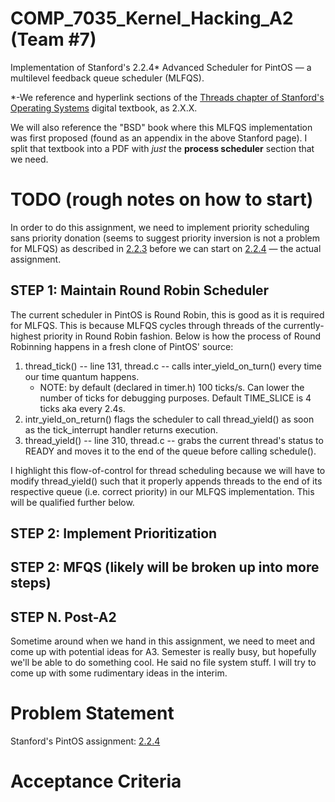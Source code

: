 # COMP_7035_Kernel_Hacking_A2 (Team #7)
Implementation of Stanford's 2.2.4* Advanced Scheduler for PintOS — a multilevel feedback queue scheduler (MLFQS).

*-We reference and hyperlink sections of the [Threads chapter of Stanford's Operating Systems](https://web.stanford.edu/class/cs140/projects/pintos/pintos_2.html) digital textbook, as 2.X.X.

We will also reference the "BSD" book where this MLFQS implementation was first proposed (found as an appendix in the above Stanford page). I split that textbook into a PDF with _just_ the **process scheduler** section that we need.

# TODO (rough notes on how to start)
In order to do this assignment, we need to implement priority scheduling sans priority donation (seems to suggest priority inversion is not a problem for MLFQS) as described in [2.2.3](https://web.stanford.edu/class/cs140/projects/pintos/pintos_2.html#SEC26) before we can start on [2.2.4](https://web.stanford.edu/class/cs140/projects/pintos/pintos_2.html#SEC27) — the actual assignment. 

## STEP 1: Maintain Round Robin Scheduler
The current scheduler in PintOS is Round Robin, this is good as it is required for MLFQS. This is because MLFQS cycles through threads of the currently-highest priority in Round Robin fashion. Below is how the process of Round Robinning happens in a fresh clone of PintOS' source:

1. thread_tick() -- line 131, thread.c -- calls inter_yield_on_turn() every time our time quantum happens.
    - NOTE: by default (declared in timer.h) 100 ticks/s. Can lower the number of ticks for debugging purposes. Default TIME_SLICE is 4 ticks aka every 2.4s.
2. intr_yield_on_return() flags the scheduler to call thread_yield() as soon as the tick_interrupt handler returns execution.
3. thread_yield() -- line 310, thread.c -- grabs the current thread's status to READY and moves it to the end of the queue before calling schedule().

I highlight this flow-of-control for thread scheduling because we will have to modify thread_yield() such that it properly appends threads to the end of its respective queue (i.e. correct priority) in our MLFQS implementation. This will be qualified further below.

## STEP 2: Implement Prioritization


## STEP 2: MFQS (likely will be broken up into more steps)

## STEP N. Post-A2
Sometime around when we hand in this assignment, we need to meet and come up with potential ideas for A3. Semester is really busy, but hopefully we'll be able to do something cool. He said no file system stuff. I will try to come up with some rudimentary ideas in the interim.


# Problem Statement
Stanford's PintOS assignment: [2.2.4](https://web.stanford.edu/class/cs140/projects/pintos/pintos_2.html#SEC27)

# Acceptance Criteria
